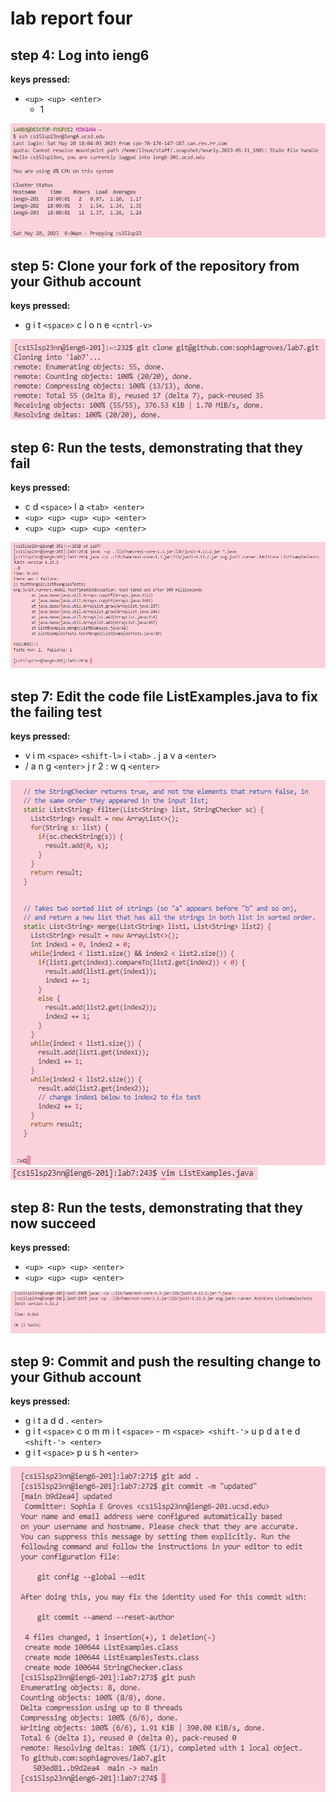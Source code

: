 # lab report four

## step 4: Log into ieng6

**keys pressed:**
- `<up> <up> <enter>`
  - 1

![Image](image.png)

## step 5: Clone your fork of the repository from your Github account

**keys pressed:** 
- g i t `<space>` c l o n e `<cntrl-v>`

![Image](image(1).png)

## step 6: Run the tests, demonstrating that they fail 

**keys pressed:**
- c d `<space>` l a `<tab> <enter>`
- `<up> <up> <up> <up> <enter>`
- `<up> <up> <up> <up> <enter>`

![Image](image(4).png)

## step 7: Edit the code file ListExamples.java to fix the failing test 

**keys pressed:**
- v i m `<space>` `<shift-l>` i `<tab>` . j a v a `<enter>`
- / a n g `<enter>` j r 2 : w q `<enter>`

![Image](image(3).png)
![Image](image(2).png)

## step 8: Run the tests, demonstrating that they now succeed

**keys pressed:**
- `<up> <up> <up> <enter>`
- `<up> <up> <up> <enter>`

![Image](image(5).png)

## step 9: Commit and push the resulting change to your Github account

**keys pressed:**
- g i t a d d . `<enter>`
- g i t `<space>` c o m m i t `<space>` - m `<space> <shift-'>` u p d a t e d `<shift-'> <enter>`
- g i t `<space>` p u s h `<enter>`

![Image](image(6).png)

